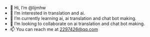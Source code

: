 - 👋 Hi, I’m @lijmhw
- 👀 I’m interested in translation and ai.
- 🌱 I’m currently learning ai, ai translation and chat bot making.
- 💞️ I’m looking to collaborate on ai translation and chat bot making.
- 📫 You can reach me at 2297426@qq.com

<!---
lijmhw/lijmhw is a ✨ special ✨ repository because its `README.md` (this file) appears on your GitHub profile.
You can click the Preview link to take a look at your changes.
--->
